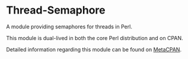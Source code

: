 # Thread-Semaphore
A module providing semaphores for threads in Perl.

This module is dual-lived in both the core Perl distribution and on CPAN.

Detailed information regarding this module can be found on [MetaCPAN](https://metacpan.org/pod/Thread::Semaphore).

